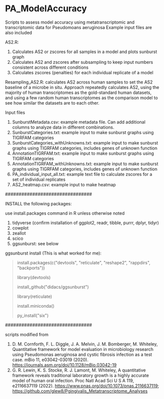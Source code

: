 # PA_ModelAccuracy
Scripts to assess model accuracy using metatranscriptomic and transcriptomic data for Pseudomoans aeruginosa
Example input files are also included

AS2.R:
   1. Calculates AS2 or zscores for all samples in a model and plots sunburst graph
   2. Calculates AS2 and zscores after subsampling to keep input numbers consistent across different conditions
   3. Calculates zscores (penalties) for each individual replicate of a model
   
Resampling_AS2.R: calculates AS2 across human samples to set the AS2 baseline of a microbe in situ. Approach repeatedly calculates AS2, using the majority of human transcriptomes as the gold-standard human datasets, and using a few random human transcriptomes as the comparison model to see how similar the datasets are to each other.
   
Input files
   1. SunburstMetadata.csv: example metadata file. Can add additional columns to analyze data in different combinations.
   2. SunburstCategories.txt: example input to make sunburst graphs using TIGRFAM categories
   3. SunburstCategories_withUnknowns.txt: example input to make sunburst graphs using TIGRFAM categories, includes genes of unknown function
   4. AnnotationTIGRFAM.txt: example input to make sunburst graphs using TIGRFAM categories
   5. AnnotationTIGRFAM_withUnknowns.txt: example input to make sunburst graphs using TIGRFAM categories, includes genes of unknown function
   6. PA_individual_input_all.txt: example text file to calculate zscores for a set of individual replicates
   7. AS2_heatmap.csv: example input to make heatmap

################################

INSTALL the following packages:

use install.packages command in R unless otherwise noted

1. tidyverse (confirm installation of ggplot2, readr, tibble, purrr, dplyr, tidyr)
2. cowplot
3. zeallot
4. scico
5. ggsunburst: see below

ggsunburst install (This is what worked for me):

>install.packages(c("devtools", "reticulate", "reshape2", "rappdirs", "backports"))
>
>library(devtools)
>
>install_github("didacs/ggsunburst")
>
>library(reticulate)
>
>install.miniconda()
>
>py_install("six")


################################

scripts modified from
   1. D. M. Cornforth, F. L. Diggle, J. A. Melvin, J. M. Bomberger, M. Whiteley, Quantitative framework for model evaluation in microbiology research using Pseudomonas aeruginosa and cystic fibrosis infection as a test case. mBio 11, e03042-03019 (2020). https://journals.asm.org/doi/10.1128/mBio.03042-19
   2. G. R. Lewin, K. S. Stocke, R. J. Lamont, M. Whiteley, A quantitative framework reveals traditional laboratory growth is a highly accurate model of human oral infection. Proc Natl Acad Sci U S A 119, e2116637119 (2022). https://www.pnas.org/doi/10.1073/pnas.2116637119; https://github.com/glew8/Pgingivalis_Metatranscriptome_Analyses

